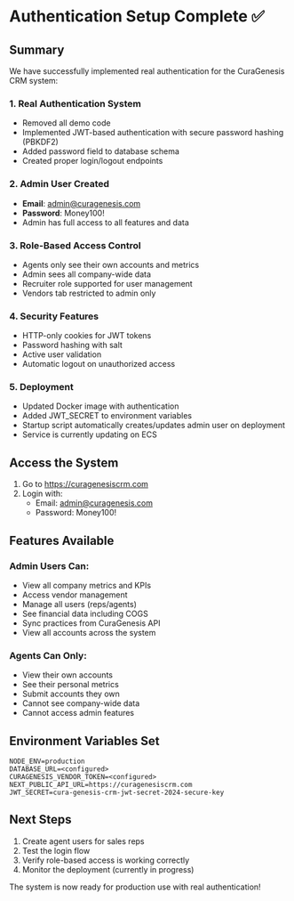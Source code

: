 # Authentication Setup Complete ✅

## Summary

We have successfully implemented real authentication for the CuraGenesis CRM system:

### 1. **Real Authentication System**
- Removed all demo code
- Implemented JWT-based authentication with secure password hashing (PBKDF2)
- Added password field to database schema
- Created proper login/logout endpoints

### 2. **Admin User Created**
- **Email**: admin@curagenesis.com
- **Password**: Money100!
- Admin has full access to all features and data

### 3. **Role-Based Access Control**
- Agents only see their own accounts and metrics
- Admin sees all company-wide data
- Recruiter role supported for user management
- Vendors tab restricted to admin only

### 4. **Security Features**
- HTTP-only cookies for JWT tokens
- Password hashing with salt
- Active user validation
- Automatic logout on unauthorized access

### 5. **Deployment**
- Updated Docker image with authentication
- Added JWT_SECRET to environment variables
- Startup script automatically creates/updates admin user on deployment
- Service is currently updating on ECS

## Access the System

1. Go to https://curagenesiscrm.com
2. Login with:
   - Email: admin@curagenesis.com
   - Password: Money100!

## Features Available

### Admin Users Can:
- View all company metrics and KPIs
- Access vendor management
- Manage all users (reps/agents)
- See financial data including COGS
- Sync practices from CuraGenesis API
- View all accounts across the system

### Agents Can Only:
- View their own accounts
- See their personal metrics
- Submit accounts they own
- Cannot see company-wide data
- Cannot access admin features

## Environment Variables Set

```
NODE_ENV=production
DATABASE_URL=<configured>
CURAGENESIS_VENDOR_TOKEN=<configured>
NEXT_PUBLIC_API_URL=https://curagenesiscrm.com
JWT_SECRET=cura-genesis-crm-jwt-secret-2024-secure-key
```

## Next Steps

1. Create agent users for sales reps
2. Test the login flow
3. Verify role-based access is working correctly
4. Monitor the deployment (currently in progress)

The system is now ready for production use with real authentication!

